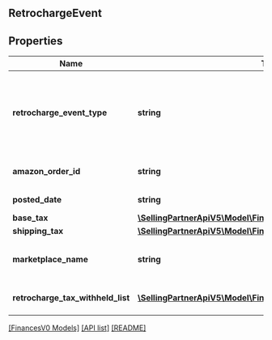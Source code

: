 ## RetrochargeEvent

## Properties

Name | Type | Description | Notes
------------ | ------------- | ------------- | -------------
**retrocharge_event_type** | **string** | The type of event.<br><br>Possible values:<br><br>* Retrocharge<br><br>* RetrochargeReversal | [optional]
**amazon_order_id** | **string** | An Amazon-defined identifier for an order. | [optional]
**posted_date** | **string** | A date string in ISO 8601 format. | [optional]
**base_tax** | [**\SellingPartnerApiV5\Model\FinancesV0\Currency**](Currency.md) |  | [optional]
**shipping_tax** | [**\SellingPartnerApiV5\Model\FinancesV0\Currency**](Currency.md) |  | [optional]
**marketplace_name** | **string** | The name of the marketplace where the retrocharge event occurred. | [optional]
**retrocharge_tax_withheld_list** | [**\SellingPartnerApiV5\Model\FinancesV0\TaxWithheldComponent[]**](TaxWithheldComponent.md) | A list of information about taxes withheld. | [optional]

[[FinancesV0 Models]](../) [[API list]](../../Api) [[README]](../../../README.md)
